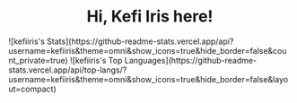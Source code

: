 <h1 align="center">Hi, Kefi Iris here!</h1>
![kefiiris's Stats](https://github-readme-stats.vercel.app/api?username=kefiiris&theme=omni&show_icons=true&hide_border=false&count_private=true)
![kefiiris's Top Languages](https://github-readme-stats.vercel.app/api/top-langs/?username=kefiiris&theme=omni&show_icons=true&hide_border=false&layout=compact)
